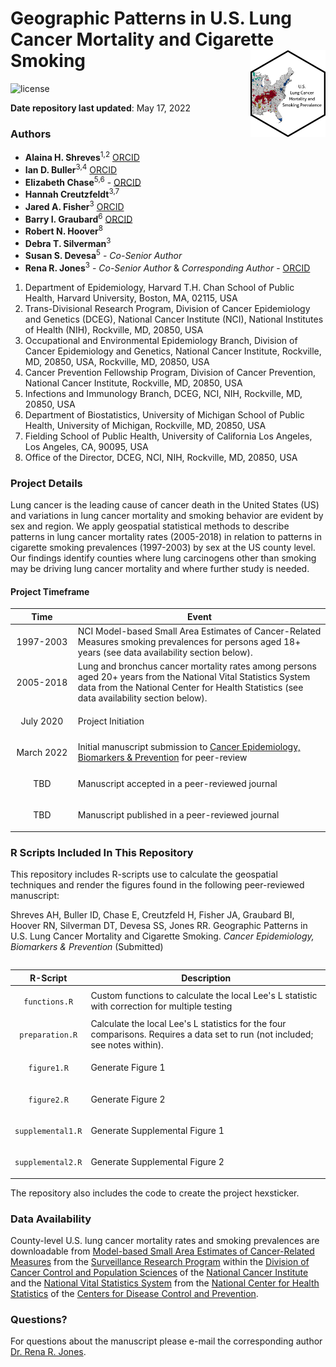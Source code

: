 Geographic Patterns in U.S. Lung Cancer Mortality and Cigarette Smoking <img src="hex/hex.png" width="120" align="right" />
===================================================

![license](https://img.shields.io/badge/license-apache-yellow)

**Date repository last updated**: May 17, 2022

### Authors

* **Alaina H. Shreves**<sup>1,2</sup> [ORCID](https://orcid.org/0000-0002-0127-4391)
* **Ian D. Buller**<sup>3,4</sup> [ORCID](https://orcid.org/0000-0001-9477-8582)
* **Elizabeth Chase**<sup>5,6</sup> - [ORCID](https://orcid.org/0000-0003-0452-2976)
* **Hannah Creutzfeldt**<sup>3,7</sup>
* **Jared A. Fisher**<sup>3</sup> [ORCID](https://orcid.org/0000-0001-9203-5742)
* **Barry I. Graubard**<sup>6</sup> [ORCID](https://orcid.org/0000-0002-6787-1105)
* **Robert N. Hoover**<sup>8</sup>
* **Debra T. Silverman**<sup>3</sup>
* **Susan S. Devesa**<sup>5</sup> - *Co-Senior Author*
* **Rena R. Jones**<sup>3</sup> - *Co-Senior Author* & *Corresponding Author* - [ORCID](https://orcid.org/0000-0003-1294-1679)

1.	Department of Epidemiology, Harvard T.H. Chan School of Public Health, Harvard University, Boston, MA, 02115, USA
2.	Trans-Divisional Research Program, Division of Cancer Epidemiology and Genetics (DCEG), National Cancer Institute (NCI), National Institutes of Health (NIH), Rockville, MD, 20850, USA
3.	Occupational and Environmental Epidemiology Branch, Division of Cancer Epidemiology and Genetics, National Cancer Institute, Rockville, MD, 20850, USA, Rockville, MD, 20850, USA
4.  Cancer Prevention Fellowship Program, Division of Cancer Prevention, National Cancer Institute, Rockville, MD, 20850, USA
5.	Infections and Immunology Branch, DCEG, NCI, NIH, Rockville, MD, 20850, USA
6.	Department of Biostatistics, University of Michigan School of Public Health, University of Michigan, Rockville, MD, 20850, USA
7.	Fielding School of Public Health, University of California Los Angeles, Los Angeles, CA, 90095, USA
8.	Office of the Director, DCEG, NCI, NIH, Rockville, MD, 20850, USA

### Project Details
Lung cancer is the leading cause of cancer death in the United States (US) and variations in lung cancer mortality and smoking behavior are evident by sex and region. We apply geospatial statistical methods to describe patterns in lung cancer mortality rates (2005-2018) in relation to patterns in cigarette smoking prevalences (1997-2003) by sex at the US county level. Our findings identify counties where lung carcinogens other than smoking may be driving lung cancer mortality and where further study is needed. 

#### Project Timeframe

<table>
<colgroup>
<col width="20%" />
<col width="80%" />
</colgroup>
<thead>
<tr class="header">
<th>Time</th>
<th>Event</th>
</tr>
</thead>
<tbody>
<td><p align="center">1997-2003</p></td>
<td>NCI Model-based Small Area Estimates of Cancer-Related Measures smoking prevalences for persons aged 18+ years (see data availability section below).</td>
</tr>
<td><p align="center">2005-2018</p></td>
<td>Lung and bronchus cancer mortality rates among persons aged 20+ years from the National Vital Statistics System data from the National Center for Health Statistics (see data availability section below).</td>
</tr>
<td><p align="center">July 2020</p></td>
<td>Project Initiation</td>
</tr>
<td><p align="center">March 2022</p></td>
<td>Initial manuscript submission to <a href="https://cebp.aacrjournals.org/">Cancer Epidemiology, Biomarkers & Prevention</a> for peer-review</td>
</tr>
<td><p align="center">TBD</p></td>
<td>Manuscript accepted in a peer-reviewed journal</td>
</tr>
<td><p align="center">TBD</p></td>
<td>Manuscript published in a peer-reviewed journal</td>
</tr>

</tbody>
<table>

### R Scripts Included In This Repository

This repository includes R-scripts use to calculate the geospatial techniques and render the figures found in the following peer-reviewed manuscript:

Shreves AH, Buller ID, Chase E, Creutzfeld H, Fisher JA, Graubard BI, Hoover RN, Silverman DT, Devesa SS, Jones RR. Geographic Patterns in U.S. Lung Cancer Mortality and Cigarette Smoking. _Cancer Epidemiology, Biomarkers & Prevention_ (Submitted)

<table>
<colgroup>
<col width="20%" />
<col width="80%" />
</colgroup>
<thead>
<tr class="header">
<th>R-Script</th>
<th>Description</th>
</tr>
</thead>
<tbody>
<td><p align="center"><code>functions.R</code></td>
<td>Custom functions to calculate the local Lee's L statistic with correction for multiple testing</td>
</tr>
<td><p align="center"><code>preparation.R</code></td>
<td>Calculate the local Lee's L statistics for the four comparisons. Requires a data set to run (not included; see notes within). </td>
</tr>
<td><p align="center"><code>figure1.R</code></p></td>
<td>Generate Figure 1</td>
</tr>
<td><p align="center"><code>figure2.R</code></p></td>
<td>Generate Figure 2</td>
</tr>
<td><p align="center"><code>supplemental1.R</code></p></td>
<td>Generate Supplemental Figure 1</td>
</tr>
<td><p align="center"><code>supplemental2.R</code></p></td>
<td>Generate Supplemental Figure 2</td>
</tr>
</tbody>
<table>

The repository also includes the code to create the project hexsticker.

### Data Availability

County-level U.S. lung cancer mortality rates and smoking prevalences are downloadable from [Model-based Small Area Estimates of Cancer-Related Measures](https://sae.cancer.gov/nhis-brfss/) from the [Surveillance Research Program](https://surveillance.cancer.gov/) within the [Division of Cancer Control and Population Sciences](https://cancercontrol.cancer.gov/) of the [National Cancer Institute](https://www.cancer.gov/) and the [National Vital Statistics System](https://www.cdc.gov/nchs/nvss/index.htm) from the [National Center for Health Statistics](https://www.cdc.gov/nchs/index.htm) of the [Centers for Disease Control and Prevention](https://www.cdc.gov/).

### Questions?

For questions about the manuscript please e-mail the corresponding author [Dr. Rena R. Jones](mailto:rena.jones@nih.gov).
